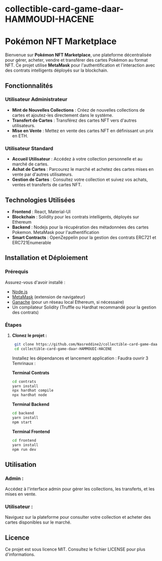 # collectible-card-game-daar-HAMMOUDI-HACENE

# Pokémon NFT Marketplace

Bienvenue sur **Pokémon NFT Marketplace**, une plateforme décentralisée pour gérer, acheter, vendre et transférer des cartes Pokémon au format NFT. Ce projet utilise **MetaMask** pour l'authentification et l'interaction avec des contrats intelligents déployés sur la blockchain.

## Fonctionnalités

### Utilisateur Administrateur
- **Mint de Nouvelles Collections** : Créez de nouvelles collections de cartes et ajoutez-les directement dans le système.
- **Transfert de Cartes** : Transférez des cartes NFT vers d'autres utilisateurs.
- **Mise en Vente** : Mettez en vente des cartes NFT en définissant un prix en ETH.

### Utilisateur Standard
- **Accueil Utilisateur** : Accédez à votre collection personnelle et au marché de cartes.
- **Achat de Cartes** : Parcourez le marché et achetez des cartes mises en vente par d'autres utilisateurs.
- **Gestion de Cartes** : Consultez votre collection et suivez vos achats, ventes et transferts de cartes NFT.

## Technologies Utilisées

- **Frontend** : React, Material-UI
- **Blockchain** : Solidity pour les contrats intelligents, déployés sur Ethereum
- **Backend** : Nodejs pour la récupération des métadonnées des cartes Pokemon. MetaMask pour l'authentification
- **Smart Contracts** : OpenZeppelin pour la gestion des contrats ERC721 et ERC721Enumerable

## Installation et Déploiement

### Prérequis
Assurez-vous d'avoir installé :
- [Node.js](https://nodejs.org/)
- [MetaMask](https://metamask.io/) (extension de navigateur)
- [Ganache](https://www.trufflesuite.com/ganache) (pour un réseau local Ethereum, si nécessaire)
- Un compilateur Solidity (Truffle ou Hardhat recommandé pour la gestion des contrats)

### Étapes


1. **Clonez le projet :**
   ```bash
    git clone https://github.com/Nasreddine2/collectible-card-game-daar-HAMMOUDI-HACENE.git
    cd collectible-card-game-daar-HAMMOUDI-HACENE
   ```
   Installez les dépendances et lancement application :
   Faudra ouvrir 3 Temrinaux :

   **Terminal Contrats**
   ```bash
   cd contrats
   yarn install
   npx hardhat compile
   npx hardhat node
   ```
   **Terminal Backend**

   ```bash
   cd backend
   yarn install
   npm start
   ```
   **Terminal Frontend**
   ```bash
   cd frontend
   yarn install
   npm run dev
   ```

  ## Utilisation
  ### Admin : 
  Accédez à l'interface admin pour gérer les collections, les transferts, et les mises en vente.
  ### Utilisateur : 
  Naviguez sur la plateforme pour consulter votre collection et acheter des cartes disponibles sur le marché.


  ## Licence
  Ce projet est sous licence MIT. Consultez le fichier LICENSE pour plus d'informations.
